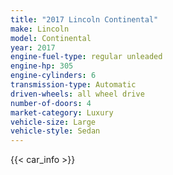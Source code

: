 ```yaml
---
title: "2017 Lincoln Continental"
make: Lincoln
model: Continental
year: 2017
engine-fuel-type: regular unleaded
engine-hp: 305
engine-cylinders: 6
transmission-type: Automatic
driven-wheels: all wheel drive
number-of-doors: 4
market-category: Luxury
vehicle-size: Large
vehicle-style: Sedan
---
```


{{< car_info >}}
